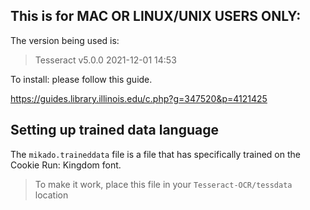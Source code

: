## This is for **MAC OR LINUX/UNIX USERS ONLY**:

The version being used is:
> Tesseract v5.0.0 2021-12-01 14:53

To install: please follow this guide.

https://guides.library.illinois.edu/c.php?g=347520&p=4121425


## Setting up trained data language

The `mikado.traineddata` file is a file that has specifically trained on the Cookie Run: Kingdom font.

> To make it work, place this file in your `Tesseract-OCR/tessdata` location
